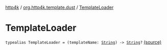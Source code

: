 [http4k](../index.md) / [org.http4k.template.dust](index.md) / [TemplateLoader](./-template-loader.md)

# TemplateLoader

`typealias TemplateLoader = (templateName: `[`String`](https://kotlinlang.org/api/latest/jvm/stdlib/kotlin/-string/index.html)`) -> `[`String`](https://kotlinlang.org/api/latest/jvm/stdlib/kotlin/-string/index.html)`?` [(source)](https://github.com/http4k/http4k/blob/master/http4k-template-dust/src/main/kotlin/org/http4k/template/dust/Dust.kt#L14)